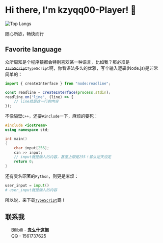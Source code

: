 # Hi there, I'm kzyqq00-Player! 👋

![Top Langs](https://github-readme-stats.vercel.app/api/top-langs/?username=kzyqq00-Player&layout=compact)

随心所欲，畅快而行

## Favorite language
众所周知是个程序猿都会特别喜欢某一种语言，比如我？那必须是<del>`JavaScript`</del>`TypeScript`啊，你看语法多么的优雅，写个输入逻辑(Node.js)是非常简单的：
```typescript
import { createInterface } from "node:readline";

const readline = createInterface(process.stdin);
readline.on("line", (line) => {
    // line就是这一行的内容
});
```
不像隔壁`C++`，还要`#include`一下，麻烦的要死：
```cpp
#include <iostream>
using namespace std;

int main()
{
    char input[256];
    cin >> input;
    // input就是输入的内容，甚至上限是255！甚么逆天设定
    return 0;
}
```
还有臭名昭著的`Python`，则更是麻烦：
```python
user_input = input()
# user_input就是输入的内容
```

所以说，来下载[`TypeScript`](https://typescriptlang.org)霸！

## 联系我

<img src="https://i0.hdslb.com/bfs/static/jinkela/long/images/favicon.ico" height="16px" /> [Bilibili](https://space.bilibili.com/3493129478998630) - **鬼么什这搁**<br />
<img src="https://github.com/user-attachments/assets/560ee421-bbaf-4f83-8446-e82660e72851" height="16px" /> QQ - 1561737625
